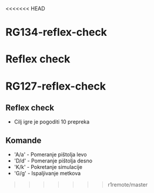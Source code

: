 <<<<<<< HEAD
# RG134-reflex-check
Reflex check
=======
# RG127-reflex-check

## Reflex check

- Cilj igre je pogoditi 10 prepreka

## Komande

- 'A/a' - Pomeranje pištolja levo
- 'D/d' - Pomeranje pištolja desno
- 'K/k' - Pokretanje simulacije
- 'G/g' - Ispaljivanje metkova
>>>>>>> r1remote/master
